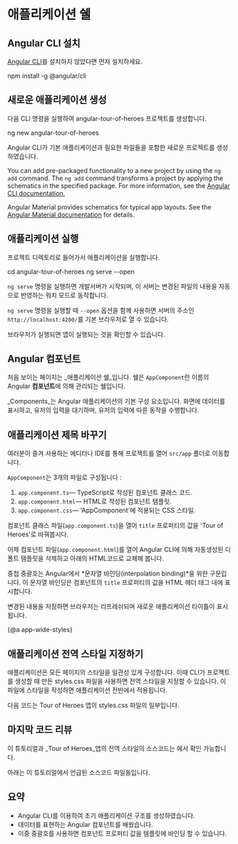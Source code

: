 <!--
# The Application Shell
-->
# 애플리케이션 쉘

<!--
## Install the Angular CLI
-->
## Angular CLI 설치

<!--
 Install the [Angular CLI](https://github.com/angular/angular-cli), if you haven't already done so.
 -->
[Angular CLI](https://github.com/angular/angular-cli)를 설치하지 않았다면 먼저 설치하세요.

<code-example language="sh" class="code-shell">
  npm install -g @angular/cli
</code-example>  

<!--
## Create a new application
-->
## 새로운 애플리케이션 생성

<!--
Create a new project named `angular-tour-of-heroes` with this CLI command.
-->
다음 CLI 명령을 실행하여 angular-tour-of-heroes 프로젝트를 생성합니다.

<code-example language="sh" class="code-shell">
  ng new angular-tour-of-heroes
</code-example> 

<!--
The Angular CLI generated a new project with a default application and supporting files. 
-->
Angular CLI가 기본 애플리케이션과 필요한 파일들을 포함한 새로운 프로젝트를 생성하였습니다. 


<div class="l-sub-section">



You can add pre-packaged functionality to a new project by using the `ng add` command. The `ng add` command transforms a project by applying the schematics in the specified package. 
For more information, see the [Angular CLI documentation.](https://github.com/angular/angular-cli/wiki/add "Angular CLI documentation") 

Angular Material provides schematics for typical app layouts. 
See the [Angular Material documentation](https://material.angular.io/guides "Angular Material documentation") for details.

</div>


<!--
## Serve the application
-->
## 애플리케이션 실행

<!--
Go to the project directory and launch the application.
-->
프로젝트 디렉토리로 들어가서 애플리케이션을 실행합니다.

<code-example language="sh" class="code-shell">
  cd angular-tour-of-heroes
  ng serve --open
</code-example>
 
<div class="l-sub-section">

<!--
The `ng serve` command builds the app, starts the development server,
watches the source files, and rebuilds the app as you make changes to those files.
-->
`ng serve` 명령을 실행하면 개발서버가 시작되며, 이 서버는 변경된 파일의 내용을 자동으로 반영하는 워치 모드로 동작합니다.

<!--
The `--open` flag  opens a browser to `http://localhost:4200/`.
-->
`ng serve` 명령을 실행할 때 `--open` 옵션을 함께 사용하면 서버의 주소인 `http://localhost:4200/`를 기본 브라우저로 열 수 있습니다.

</div>

<!--
You should see the app running in your browser.
-->
브라우저가 실행되면 앱이 실행되는 것을 확인할 수 있습니다.

<!--
## Angular components
-->
## Angular 컴포넌트

<!--
The page you see is the _application shell_.
The shell is controlled by an Angular **component** named `AppComponent`.
-->
처음 보이는 페이지는 _애플리케이션 쉘_입니다.
쉘은 `AppComponent`란 이름의 Angular **컴포넌트**에 의해 관리되는 쉘입니다.

<!--
_Components_ are the fundamental building blocks of Angular applications.
They display data on the screen, listen for user input, and take action based on that input.
-->
_Components_는 Angular 애플리케이션의 기본 구성 요소입니다.
화면에 데이터를 표시하고, 유저의 입력을 대기하며, 유저의 입력에 따른 동작을 수행합니다.

<!--
## Change the application title
-->
## 애플리케이션 제목 바꾸기

<!--
Open the project in your favorite editor or IDE and navigate to the `src/app` folder.
-->
여러분이 즐겨 사용하는 에디터나 IDE를 통해 프로젝트를 열어 `src/app` 폴더로 이동합니다.

<!--
You'll find the implementation of the shell `AppComponent` distributed over three files:
-->
`AppComponent`는 3개의 파일로 구성됩니다 : 

<!--
1. `app.component.ts`&mdash; the component class code, written in TypeScript. 
1. `app.component.html`&mdash; the component template, written in HTML.
1. `app.component.css`&mdash; the component's private CSS styles.
-->
1. `app.component.ts`&mdash; TypeScript로 작성된 컴포넌트 클래스 코드.
1. `app.component.html`&mdash; HTML로 작성된 컴포넌트 템플릿.
1. `app.component.css`&mdash; 'AppComponent`에 적용되는 CSS 스타일.
 
<!--
Open the component class file (`app.component.ts`) and change the value of the `title` property to 'Tour of Heroes'.
-->
컴포넌트 클래스 파일(`app.component.ts`)을 열어 `title` 프로퍼티의 값을 'Tour of Heroes'로 바꿔봅시다.

<code-example path="toh-pt0/src/app/app.component.ts" region="set-title" title="app.component.ts (class title property)" linenums="false">
</code-example>

<!--
Open the component template file (`app.component.html`) and
delete the default template generated by the Angular CLI.
Replace it with the following line of HTML.
-->
이제 컴포넌트 파일(`app.component.html`)를 열어 Angular CLI에 의해 자동생성된 디폴트 템플릿을 삭제하고 아래의 HTML코드로 교체해 봅니다.

<code-example path="toh-pt0/src/app/app.component.html" 
  title="app.component.html (template)" linenums="false">
</code-example>

<!--
The double curly braces are Angular's *interpolation binding* syntax. 
This interpolation binding presents the component's `title` property value 
inside the HTML header tag.
-->
중첩 중괄호는 Angular에서 *문자열 바인딩(interpolation binding)*을 위한 구문입니다.
이 문자열 바인딩은 컴포넌트의 `title` 프로퍼티의 값을 HTML 헤더 태그 내에 표시합니다.

<!--
The browser refreshes and displays the new application title.
-->
변경된 내용을 저장하면 브라우저는 리프레쉬되며 새로운 애플리케이션 타이틀이 표시됩니다.

{@a app-wide-styles}

<!--
## Add application styles
-->
## 애플리케이션 전역 스타일 지정하기

<!--
Most apps strive for a consistent look across the application.
The CLI generated an empty `styles.css` for this purpose.
Put your application-wide styles there.
-->
애플리케이션은 모든 페이지의 스타일을 일관성 있게 구성합니다.
이때 CLI가 프로젝트를 생성할 때 만든 styles.css 파일을 사용하면 전역 스타일을 지정할 수 있습니다.
이 파일에 스타일을 작성하면 애플리케이션 전반에서 적용됩니다.

<!--
Here's an excerpt from the `styles.css` for the _Tour of Heroes_ sample app.
-->
다음 코드는 Tour of Heroes 앱의 styles.css 파일의 일부입니다.
<code-example path="toh-pt0/src/styles.1.css" title="src/styles.css (excerpt)">
</code-example>

<!--
## Final code review
-->
## 마지막 코드 리뷰

<!--
The source code for this tutorial and the complete _Tour of Heroes_ global styles 
are available in the <live-example></live-example>. 
-->
이 튜토리얼과 _Tour of Heroes_앱의 전역 스타일의 소스코드는 <live-example></live-example>에서 확인 가능합니다.

<!--
Here are the code files discussed on this page. 
-->
아래는 이 튜토리얼에서 언급된 소스코드 파일들입니다. 

<code-tabs>

  <code-pane title="src/app/app.component.ts" path="toh-pt0/src/app/app.component.ts">
  </code-pane>

  <code-pane title="src/app/app.component.html" path="toh-pt0/src/app/app.component.html">
  </code-pane>

  <code-pane 
    title="src/styles.css (excerpt)" 
    path="toh-pt0/src/styles.1.css">
  </code-pane>
</code-tabs>

<!--
## Summary
-->
## 요약

<!--
* You created the initial application structure using the Angular CLI.
* You learned that Angular components display data.
* You used the double curly braces of interpolation to display the app title. 
-->
* Angular CLI를 이용하여 초기 애플리케이션 구조를 생성하였습니다.
* 데이터를 표현하는 Angular 컴포넌트를 배웠습니다.
* 이중 중괄호를 사용하면 컴포넌트 프로퍼티 값을 템플릿에 바인딩 할 수 있습니다.